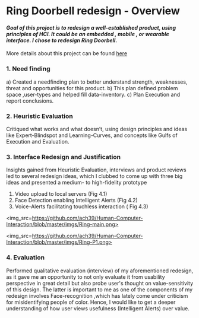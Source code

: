 # Ring Doorbell redesign - Overview
#### *Goal of this project is to redesign a well-established product, using principles of HCI. It could be an embedded , mobile , or wearable interface. I chose to redesign Ring Doorbell.*
More details about this project can be found [here](Project-Ring%20(achauhan39%20v3).pdf)

### 1.	Need finding 

  a)	Created a needfinding plan to better understand strength, weaknesses, threat and opportunities for this  product. 
  b)	This plan defined problem space ,user-types and helped fill data-inventory.
  c)	Plan Execution and report conclusions.


### 2.	Heuristic Evaluation

  Critiqued what works and what doesn’t, using design principles and ideas like Expert-Blindspot and Learning-Curves, and concepts like Gulfs of Execution and Evaluation.

### 3.	Interface Redesign and Justification 

  Insights gained from Heuristic Evaluation, interviews and product reviews led to several redesign ideas, which I clubbed to come up with three big ideas and presented a medium- to high-fidelity prototype
  1.	Video upload to local servers (Fig 4.1)
  2.	Face Detection enabling Intelligent Alerts  (Fig 4.2)
  3.	Voice-Alerts  facilitating touchless interaction ( Fig 4.3)


<img_src=https://github.com/ach39/Human-Computer-Interaction/blob/master/imgs/Ring-main.png>

<img_src=https://github.com/ach39/Human-Computer-Interaction/blob/master/imgs/Ring-P1.png>

### 4.	Evaluation

 Performed qualitative evaluation (interview) of my aforementioned redesign, as it gave  me an opportunity to not only evaluate it from usability perspective in great detail but also probe user's thought on value-sensitivity of this design. The latter is important to me as one of the components of my redesign involves Face-recognition ,which has lately come under criticism for misidentifying people of color. Hence, I would like to get a deeper understanding of how user views usefulness (Intelligent Alerts) over value.



